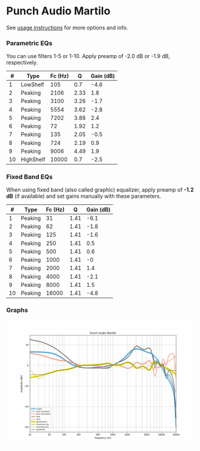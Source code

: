 # Punch Audio Martilo
See [usage instructions](https://github.com/jaakkopasanen/AutoEq#usage) for more options and info.

### Parametric EQs
You can use filters 1-5 or 1-10. Apply preamp of -2.0 dB or -1.9 dB, respectively.

|   # | Type      |   Fc (Hz) |    Q |   Gain (dB) |
|-----|-----------|-----------|------|-------------|
|   1 | LowShelf  |       105 | 0.7  |        -4.6 |
|   2 | Peaking   |      2106 | 2.33 |         1.8 |
|   3 | Peaking   |      3100 | 3.26 |        -1.7 |
|   4 | Peaking   |      5554 | 3.62 |        -2.8 |
|   5 | Peaking   |      7202 | 3.88 |         2.4 |
|   6 | Peaking   |        72 | 1.92 |         1.2 |
|   7 | Peaking   |       135 | 2.05 |        -0.5 |
|   8 | Peaking   |       724 | 2.19 |         0.9 |
|   9 | Peaking   |      9006 | 4.49 |         1.9 |
|  10 | HighShelf |     10000 | 0.7  |        -2.5 |

### Fixed Band EQs
When using fixed band (also called graphic) equalizer, apply preamp of **-1.2 dB** (if available) and set gains manually with these parameters.

|   # | Type    |   Fc (Hz) |    Q |   Gain (dB) |
|-----|---------|-----------|------|-------------|
|   1 | Peaking |        31 | 1.41 |        -6.1 |
|   2 | Peaking |        62 | 1.41 |        -1.8 |
|   3 | Peaking |       125 | 1.41 |        -1.6 |
|   4 | Peaking |       250 | 1.41 |         0.5 |
|   5 | Peaking |       500 | 1.41 |         0.6 |
|   6 | Peaking |      1000 | 1.41 |        -0   |
|   7 | Peaking |      2000 | 1.41 |         1.4 |
|   8 | Peaking |      4000 | 1.41 |        -2.1 |
|   9 | Peaking |      8000 | 1.41 |         1.5 |
|  10 | Peaking |     16000 | 1.41 |        -4.8 |

### Graphs
![](./Punch%20Audio%20Martilo.png)
